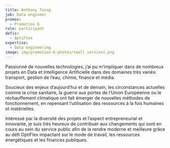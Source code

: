 ```yaml
---
title: Anthony Taing
job: Data engineer
promos:
  - Promotion 6
role: participant
defis:
  - OptiFlex
expertise:
  - Data engineering
image: img/promotion-6-photos/small_version1.png
---
```


Passionné de nouvelles technologies, j’ai pu m’impliquer dans de nombreux projets en Data et Intelligence Artificielle dans des domaines très variés: transport, gestion de l’eau, chimie, finance et média. 

Soucieux des enjeux d’aujourd’hui et de demain, les circonstances actuelles comme la crise sanitaire, la guerre aux portes de l’Union Européenne ou le réchauffement climatique ont fait émerger de nouvelles méthodes de fonctionnement, en repensant l’utilisation des ressources à la fois humaines et matérielles. 

Intéressé par la diversité des projets et l’aspect entrepreneurial et innovante, je suis très heureux de contribuer aux changements qui sont en cours au sein du service public afin de la rendre moderne et meilleure grâce au défi OptiFlex impactant sur le mode de travail, les ressources énergétiques et les finances publiques.
